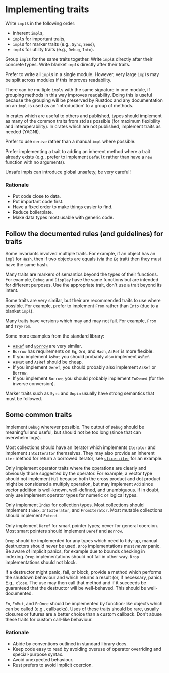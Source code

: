 # Implementing traits

Write `impl`s in the following order:

* inherent `impl`s,
* `impl`s for important traits,
* `impl`s for marker traits (e.g., `Sync`, `Send`),
* `impl`s for utility traits (e.g., `Debug`, `Into`).

Group `impl`s for the same traits together.
Write `impl`s directly after their concrete types.
Write blanket `impl`s directly after their traits.

Prefer to write all `impl`s in a single module.
However, very large `impl`s may be split across modules if this improves readability.

There can be multiple `impl`s with the same signature in one module, if grouping methods in this way improves readability.
Doing this is useful because the grouping will be preserved by Rustdoc and any documentation on an `impl` is used as an 'introduction' to a group of methods.

In crates which are useful to others and published, types should implement as many of the common traits from std as possible (for maximum flexibility and interoperability).
In crates which are not published, implement traits as needed (YAGNI).

Prefer to use `derive` rather than a manual `impl` where possible.

Prefer implementing a trait to adding an inherent method where a trait already exists (e.g., prefer to implement `Default` rather than have a `new` function with no arguments).

Unsafe impls can introduce global unsafety, be very careful!


### Rationale

* Put code close to data.
* Put important code first.
* Have a fixed order to make things easier to find.
* Reduce boilerplate.
* Make data types most usable with generic code.


## Follow the documented rules (and guidelines) for traits

Some invariants involved multiple traits.
For example, if an object has an `impl` for `Hash`, then if two objects are equals (via the `Eq` trait) then they must have the same hash.

Many traits are markers of semantics beyond the types of their functions.
For example, `Debug` and `Display` have the same functions but are intended for different purposes.
Use the appropriate trait, don't use a trait beyond its intent.

Some traits are very similar, but their are recommended traits to use where possible.
For example, prefer to implement `From` rather than `Into` (due to a blanket `impl`).

Many traits have versions which may and may not fail.
For example, `From` and `TryFrom`.

Some more examples from the standard library:

* [`AsRef`](https://doc.rust-lang.org/nightly/std/convert/trait.AsRef.html) and [`Borrow`](https://doc.rust-lang.org/nightly/std/borrow/trait.Borrow.html) are very similar.
* `Borrow` has requirements on `Eq`, `Ord`, and `Hash`, `AsRef` is more flexible.
* If you implement `AsMut` you should probably also implement `AsRef`.
* `AsMut` and `AsRef` should be cheap.
* If you implement `Deref`, you should probably also implement `AsRef` or `Borrow`.
* If you implement `Borrow`, you should probably implement `ToOwned` (for the inverse conversion).

Marker traits such as `Sync` and `Unpin` usually have strong semantics that must be followed.


## Some common traits

Implement `Debug` wherever possible.
The output of `Debug` should be meaningful and useful, but should not be too long (since that can overwhelm logs).

Most collections should have an iterator which implements `Iterator` and implement `IntoIterator` themselves.
They may also provide an inherent `iter` method for return a borrowed iterator, see [`slice::iter`](https://doc.rust-lang.org/std/primitive.slice.html#method.iter) for an example.

Only implement operator traits where the operations are clearly and obviously those suggested by the operator.
For example, a vector type should not implement `Mul` because both the cross product and dot product might be considered a multiply operation, but may implement `Add` since vector addition is well-known, well-defined, and unambiguous.
If in doubt, only use implement operator types for numeric or logical types.

Only implement `Index` for collection types.
Most collections should implement `Index`, `IntoIterator`, and `FromIterator`.
Most mutable collections should implement `Extend`.

Only implement `Deref` for smart pointer types; never for general coercion.
Most smart pointers should implement `Deref` and `Borrow`.

`Drop` should be implemented for any types which need to tidy-up, manual destructors should never be used.
`Drop` implementations must *never* panic.
Be aware of implicit panics, for example due to bounds checking in indexing.
`Drop` implementations should not fail in other way.
`Drop` implementations should not block.

If a destructor might panic, fail, or block, provide a method which performs the shutdown behaviour and which returns a result (or, if necessary, panic).
E.g., `close`.
The use may then call that method and if it succeeds be guaranteed that the destructor will be well-behaved.
This should be well-documented.

`Fn`, `FnMut`, and `FnOnce` should be implemented by function-like objects which can be called (e.g., callbacks).
Uses of these traits should be rare, usually closures or futures are a better choice than a custom callback.
Don't abuse these traits for custom call-like behaviour.

### Rationale

* Abide by conventions outlined in standard library docs.
* Keep code easy to read by avoiding overuse of operator overriding and special-purpose syntax.
* Avoid unexpected behaviour.
* Rust prefers to avoid implicit coercion.
